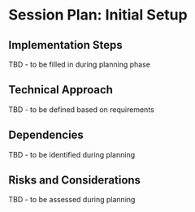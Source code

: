 # Session Plan: Initial Setup

## Implementation Steps

TBD - to be filled in during planning phase

## Technical Approach

TBD - to be defined based on requirements

## Dependencies

TBD - to be identified during planning

## Risks and Considerations

TBD - to be assessed during planning